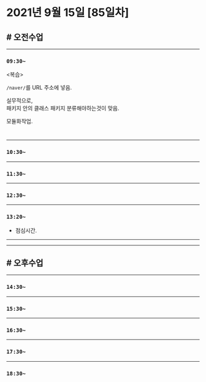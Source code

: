 # 2021년 9월 15일 [85일차]

## # 오전수업
----
### `09:30~`

<복습>    

`/naver/`를 URL 주소에 넣음.       

실무적으로,     
패키지 안의 클래스 패키지      분류해야하는것이 맞음.     

모듈화작업.    

#

















----
### `10:30~`








----
### `11:30~`








----
### `12:30~`








----
### `13:20~`

  - 점심시간.

---
---

## # 오후수업

---
### `14:30~`










---
### `15:30~`









----
### `16:30~`








----
### `17:30~`








----
### `18:30~`
